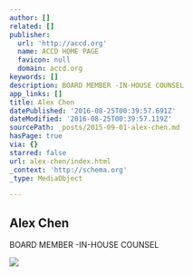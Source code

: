```yaml
---
author: []
related: []
publisher:
  url: 'http://accd.org'
  name: ACCD HOME PAGE
  favicon: null
  domain: accd.org
keywords: []
description: BOARD MEMBER -IN-HOUSE COUNSEL
app_links: []
title: Alex Chen
datePublished: '2016-08-25T00:39:57.691Z'
dateModified: '2016-08-25T00:39:57.119Z'
sourcePath: _posts/2015-09-01-alex-chen.md
hasPage: true
via: {}
starred: false
url: alex-chen/index.html
_context: 'http://schema.org'
_type: MediaObject

---
```

<article style=""><h1>Alex Chen</h1><p>BOARD MEMBER -IN-HOUSE COUNSEL</p><img src="http://accd.org/wp-content/uploads/2012/02/Screen-Shot-2012-01-31-at-9.51.17-PM.png" /></article>